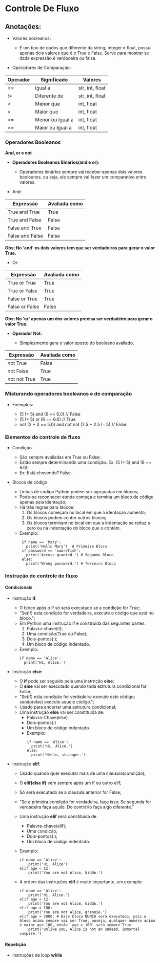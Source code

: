 # Controle De Fluxo

## Anotações:

+ Valores booleanos:

  + É um tipo de dados que diferente da string, integer e float, possui apenas dois valores que é o True e False. Serve para mostrar se dada expressão é verdadeira ou falsa.

+ Operadores de Comparação:

|  Operador  |    Significado     |     Valores       |
|     ---    |        ---         |       ---         |
|     ==     |  Igual a           |  str, int, float  |
|     !=     |  Diferente de      |  str, int, float  |
|     <      |  Menor que         |  int, float       |
|     >      |  Maior que         |  int, float       |
|     <=     |  Menor ou Igual a  |  int, float       |
|     >=     |  Maior ou Igual a  |  int, float       |

### Operadores Booleanos
**And, or e not**

+ **Operadores Booleanos Binários(and e or):**

  + Operadores binários sempre vai receber apenas dois valores booleanos, ou seja, ele sempre vai fazer um comparativo entre valores.

+ And:

|     Expressão     |  Avaliada como  |
|        ---        |       ---       |
|  True and True    |      True       |
|  True and False   |      False      |
|  False and True   |      False      |
|  False and False  |      False      |

**Obs: No 'and' os dois valores tem que ser verdadeiros para gerar o valor True.**

+ Or:

|     Expressão     |  Avaliada como  |
|        ---        |       ---       |
|  True or True     |      True       |
|  True or False    |      True       |
|  False or True    |      True       |
|  False or False   |      False      |

**Obs: No 'or' apenas um dos valores precisa ser verdadeiro para gerar o valor True.**

+ **Operador Not:**

  + Simplesmente gera o valor oposto do booleano avaliado.

|     Expressão     |  Avaliada como  |
|        ---        |       ---       |
|      not True     |      False      |
|      not False    |      True       |
|  not not True     |      True       |

### Misturando operadores booleanos e de comparação

+ Exemplos:

  + (5 != 5) and (6 == 6.0) // False
  + (5 != 5) or (6 == 6.0) //  True
  + not (2 + 3 == 5.0) and not not (2.5 + 2.5 != 5) // False

### Elementos do controle de fluxo

+ Condição
  + São sempre avaliadas em True ou False;
  + Estão sempre determinando uma condição. Ex: (5 != 5) and (6 == 6.0);
  + Ex: Está chovendo? False.

+ Blocos de código
  + Linhas de código Python podem ser agrupadas em blocos;
  + Pode-se reconhecer aonde começa e termina um bloco de código apenas pela identação;
  + Há três regras para blocos:
    1. Os blocos começam no local em que a identação aumenta;
    2. Os blocos podem conter outros blocos; 
    3. Os blocos terminam no local em que a indentação se reduz a zero ou na indentação do bloco que o contém.
  + Exemplo:
    ```blocodecodigo
     if name == 'Mary':
       print('Hello Mary')  # Primeiro Bloco
     if password == 'swordfish':
       print('Access granted.') # Segundo Bloco
     else:
       print('Wrong password.') # Terceiro Bloco 
    ```

### Instrução de controle de fluxo

#### Condicionais

+ Instrução **if**:
  + O bloco após o if só será executado se a condição for True;
  + "Se(if) esta condição for verdadeira, execute o código que está no bloco.";
  + Em Python uma instrução if é construída das seguintes partes:
    1. Palavra-chave(if);
    2. Uma condição(True ou False);
    3. Dois-pontos(:);
    4. Um bloco de código indentado.
  + Exemplo:
    ```instrucaoif
    if name == 'Alice':
      print('Hi, Alice.')
    ```

+ Instrução **else**:
  + O **if** pode ser seguido pela uma instrnção **else**;
  + O **else** vai ser executado quando toda estrutura condicional for False;
  + "Se(if) esta condição for verdadeira execute este código; senão(else) execute aquele código.";
  + Usado para encerrar uma estrutura condicional;
  + Uma instrução **else** vai ser constituida de:
    + Palavra-Chave(else)
    + Dois-pontos(:)
    + Um bloco de código indentado.
    + Exemplo:
      ```instrucaoelse
      if name == 'Alice':
        print('Hi, Alice.')
      else:
        print('Hello, stranger.')
      ```

+ Instrução **elif**:
  + Usado quando quer executar mais de uma clausula(condição);
  + O **elif(else if)** vem sempre após um if ou outro elif;
  + Só será executado se a clausula anterior for False;
  + "Se a primeira condição for verdadeira, faça isso; Se segunda for verdadeira faça aquilo. Do contrário faça algo diferente."
  + Uma instrução **elif** será constituida de:
    + Palavra-chave(elif);
    + Uma condição;
    + Dois-pontos(:);
    + Um bloco de código indentado.
  + Exemplo:
    ```instrucaoelif
    if name == 'Alice':
    	print('Hi, Alice')
    elif age < 12:
    	print('You are not Alice, kiddo.')
    ```
 
  + A ordem das instruções **elif** é muito importante, um exemplo:
    ```ordemelif
    if name == 'Alice':
    	print('Hi, Alice.')
    elif age < 12:
    	print('You are not Alice, kiddo.')
    elif age > 100:
    	print('You are not Alice, grannie.')
    elif age > 2000: # Esse bloco NUNCA será executado, pois o bloco acima sempre vai ser True, ouseja, qualquer numero acima é maior que 100, então 'age > 100' será sempre True.
    	print('Unlike you, Alice is not an undead, immortal vampire.')
    ```

#### Repetição

+ Instruções de loop **while**
